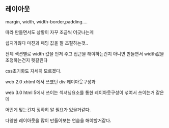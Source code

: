 ## 레이아웃

margin, width, width-border,padding....

따라 만들면서도 상황이 자꾸 조금씩 어긋나는게

쉽지가않다 마진과 패딩 값을 잘 조절하는것..

전체 섹션별로 width 값을 먼저 주고 접근을 해야하는건지 아니면 만들면서 width값을 조정하는건지 헷갈린다

css초기화도 자세히 모르겠다.

web 2.0 xhtml 에서 쓰였던 div 레이아웃구성과 

web 3.0 html 5에서 쓰이는 섹셔닝요소를 통한 레이아웃구성이 섞여서 쓰이는거 같은데

어떤게 맞는건지 정확히 알 필요가 있을거같다.

다양한 레이아웃을 많이 만들어보는 연습을 해야할거같다.